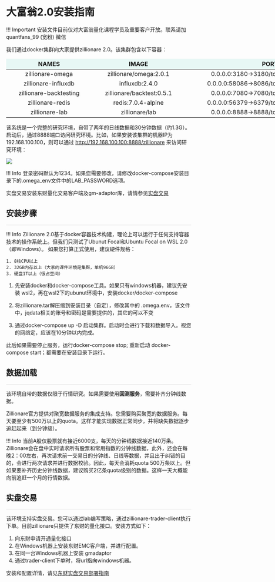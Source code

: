 
<style>

table {
    width: 100vw;
    background-color: transparent;
    border-collapse: collapse;
    border-spacing: 0;
    display: table !important;

    &>* {
        text-align: center;
    }

    th {
        background-color: #E7F7F5;
    }

    th,
    td {
        border: none;
    }

}
</style>

<h1>大富翁2.0安装指南</h1>
!!! Important
    安装文件目前仅对大富翁量化课程学员及重要客户开放。联系请加 quantfans_99 (宽粉) 微信

我们通过docker集群向大家提供zillionare 2.0。该集群包含以下容器：

| NAMES                  | IMAGE                     | PORTS                                      |
| ---------------------- | ------------------------- | ------------------------------------------ |
| zillionare-omega       | zillionare/omega:2.0.1    | 0.0.0.0:3180->3180/tcp :::3180->3180/tcp   |
| zillionare-influxdb    | influxdb:2.4.0            | 0.0.0.0:58086->8086/tcp :::58086->8086/tcp |
| zillionare-backtesting | zillionare/backtest:0.5.1 | 0.0.0.0:7080->7080/tcp :::7080->7080/tcp   |
| zillionare-redis       | redis:7.0.4-alpine        | 0.0.0.0:56379->6379/tcp :::56379->6379/tcp |
| zillionare-lab         | zillionare/lab            | 0.0.0.0:8888->8888/tcp :::8888->8888/tcp   |


该系统是一个完整的研究环境，自带了两年的日线数据和30分钟数据（约1.3G）。启动后，通过8888端口访问研究环境。比如，如果安装该集群的机器IP为192.168.100.100，则可以通过 http://192.168.100.100:8888/zillionare 来访问研究环境：

![](https://images.jieyu.ai/images/2023/12/lab.png)

!!! Info
    登录密码默认为1234。如果您需要修改，请修改docker-compose安装目录下的.omega_env文件中的LAB_PASSWORD选项。

实盘交易安装东财量化交易客户端及gm-adaptor库，请情参见[实盘交易](#实盘交易)

## 安装步骤
<div style="width:100%;border-top:1px solid rgba(0,0,0,.1)"/>

!!! Info
    Zillionare 2.0基于docker容器技术构建，理论上可以运行于任何支持容器技术的操作系统上。但我们只测试了Ubunut Focal和Ubuntu Focal on WSL 2.0（即Windows）。
    如果您打算正式使用，建议硬件规格：

    1. 8核CPU以上
    2. 32GB内存以上（大家的课件环境是集群，单机96GB）
    3. 硬盘1T以上（很占空间）

1. 先安装docker和docker-compose工具。如果只有windows机器，建议先安装 wsl2，再在wsl2下的ubunut环境中，安装docker/docker-compose
   
2. 将zillionare.tar解压缩到安装目录（自定），修改其中的 .omega.env，该文件中，jqdata相关的账号和密码是需要提供的，其它的可以不变
   
3. 通过docker-compose up -D 启动集群。启动时会进行下载和数据导入。视您的网络定，应该在10分钟以内完成。

此后如果需要停止服务，运行docker-compose stop; 重新启动 docker-compose start；都需要在安装目录下运行。

## 数据加载
<div style="width:100%;border-top:1px solid rgba(0,0,0,.1)"/>

该环境自带的数据仅限于行情研究。如果需要使用**回测服务**，需要补齐分钟线数据。

Zillionare官方提供对聚宽数据服务的集成支持。您需要购买聚宽的数据服务。每天要至少有500万以上的quota。这样才能实现数据正常同步，并将缺失数据逐步追赶起来（到分钟级）。

!!! Info
    当前A股仅股票就有接近6000支，每天的分钟线数据接近140万条。Zillionare会在盘中实时请求所有股票和常用指数的分钟线数据，此外，还会在每晚2：00左右，再次请求前一交易日的分钟线、日线等数据，并且出于纠错的目的，会进行两次请求并进行数据校验。因此，每天会消耗quota 500万条以上。但如果要补齐历史分钟线数据，建议购买2亿条quota级别的数据。这样一天大概能向前追赶一个月的行情数据。

## 实盘交易
<div style="width:100%;border-top:1px solid rgba(0,0,0,.1)"/>

该环境支持实盘交易。您可以通过lab编写策略，通过zillionare-trader-client执行下单。目前zillionare只提供了东财的量化接口。安装方式如下：

1. 向东财申请开通量化接口
2. 在Windows机器上安装东财EMC客户端，并进行配置。
3. 在同一台Windows机器上安装 gmadaptor
4. 通过trader-client下单时，将url指向windows机器。

安装和配置详情，请见[东财实盘交易部署指南](docs/products/gm-adapter-installation.md)


